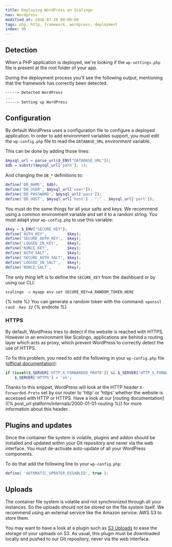 ```yaml
---
title: Deploying WordPress on Scalingo
nav: Wordpress
modified_at: 2016-07-28 00:00:00
tags: php, http, framework, wordpress, deployment
index: 99
---
```


## Detection

When a PHP application is deployed, we're looking if the `wp-settings.php` file
is present at the root folder of your app.

During the deployment process you'll see the following output, mentioning that
the framework has correctly been detected.

```bash
-----> Detected WordPress
...
-----> Setting up WordPress
```

## Configuration

By default WordPress uses a configuration file to configure a deployed
application. In order to add environment variables support, you must edit the
`wp-config.php` file to read the `DATABASE_URL` environment variable.

This can be done by adding those lines:

```php
$mysql_url = parse_url($_ENV["DATABASE_URL"]);
$db = substr($mysql_url['path'], 1);
```

And changing the `DB_*` definitions to:

```php
define('DB_NAME', $db);
define('DB_USER', $mysql_url['user']);
define('DB_PASSWORD', $mysql_url['pass']);
define('DB_HOST', $mysql_url['host'] . ":" . $mysql_url['port']);
```

You must do the same things for all your salts and keys. We recommend using a
common environment variable and set it to a random string. You must adapt your
`wp-config.php` to use this variable:

```php
$key = $_ENV["SECURE_KEY"];
define('AUTH_KEY',         $key);
define('SECURE_AUTH_KEY',  $key);
define('LOGGED_IN_KEY',    $key);
define('NONCE_KEY',        $key);
define('AUTH_SALT',        $key);
define('SECURE_AUTH_SALT', $key);
define('LOGGED_IN_SALT',   $key);
define('NONCE_SALT',       $key);
```

The only thing left is to define the `SECURE_KEY` from the dashboard or by
using our CLI:

```bash
scalingo -a myapp env-set SECURE_KEY=A_RANDOM_TOKEN_HERE
```

{% note %}
  You can generate a random token with the command: `openssl rand -hex 32`
{% endnote %}

### HTTPS

By default, WordPress tries to detect if the website is reached with HTTPS.
However in an environment like Scalingo, applications are behind a routing
layer which acts as proxy, which prevent WordPress to correctly detect the use
of HTTPS.

To fix this problem, you need to add the following in your `wp-config.php` file
([official
documentation](https://codex.wordpress.org/Function_Reference/is_ssl#Notes)):

```php
if (isset($_SERVER['HTTP_X_FORWARDED_PROTO']) && $_SERVER['HTTP_X_FORWARDED_PROTO'] == 'https')
    $_SERVER['HTTPS'] = 'on';
```

Thanks to this snippet, WordPress will look at the HTTP header
`X-Forwarded-Proto` set by our router to 'http' or 'https' whether the website
is accessed with HTTP or HTTPS. Have a look at our [routing
documentation]({% post_url platform/internals/2000-01-01-routing %}) for more
information about this header.

## Plugins and updates

Since the container file system is volatile, plugins and addon should be
installed and updated within your Git repository and never via the web
interface. You must de-activate auto-update of all your WordPress components.

To do that add the following line to your `wp-config.php`:

```php
define( 'AUTOMATIC_UPDATER_DISABLED', true );
```

## Uploads

The container file system is volatile and not synchronized through all your
instances. So the uploads should not be stored on the file system itself. We
recommend using an external service like the Amazon service: AWS S3 to store
them.

You may want to have a look at a plugin such as [S3
Uploads](https://github.com/humanmade/S3-Uploads) to ease the storage of your
uploads on S3. As usual, this plugin must be downloaded locally and pushed to
our Git repository, never via the web interface.
